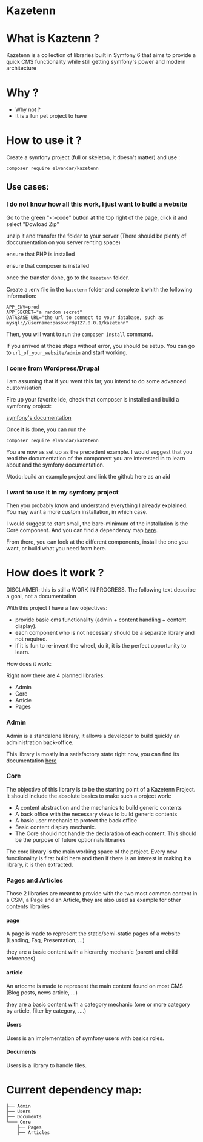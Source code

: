 # Kazetenn

# What is Kaztenn ?

Kazetenn is a collection of libraries built in Symfony 6 that aims to provide a quick CMS functionality while still
getting symfony's power and modern architecture

# Why ?
- Why not ?
- It is a fun pet project to have

# How to use it ?
Create a symfony project (full or skeleton, it doesn't matter) and use :

````shell
composer require elvandar/kazetenn
````

## Use cases:

### I do not know how all this work, I just want to build a website

Go to the green "<>code" button at the top right of the page, click it and select "Dowload Zip"

unzip it and transfer the folder to your server (There should be plenty of doccumentation on you server renting space)

ensure that PHP is installed

ensure that composer is installed

once the transfer done, go to the ``kazetenn`` folder.

Create a .env file in the ``kazetenn`` folder and complete it whith the following information:
````dotenv
APP_ENV=prod
APP_SECRET="a random secret"
DATABASE_URL="the url to connect to your database, such as mysql://username:password@127.0.0.1/kazetenn"
````

Then, you will want to run the ``composer install`` command.

If you arrived at those steps without error, you should be setup. You can go to ``url_of_your_website/admin`` and start
working.

### I come from Wordpress/Drupal

I am assuming that if you went this far, you intend to do some advanced customisation.

Fire up your favorite Ide, check that composer is installed and build a symfonny project:

[symfony's documentation](https://symfony.com/doc/current/getting_started/index.html)

Once it is done, you can run the

``composer require elvandar/kazetenn``

You are now as set up as the precedent example. I would suggest that you read the documentation of the component you are
interested in to learn about and the symfony documentation.

//todo: build an example project and link the github here as an aid

### I want to use it in my symfony project

Then you probably know and understand everything I already explained. You may want a more custom installation, in which
case.

I would suggest to start small, the bare-minimum  of the installation is the Core component. And you can find a dependency
map [here](Current%20dependency%20map).

From there, you can look at the different components, install the one you want, or build what you need from here.

# How does it work ?

DISCLAIMER: this is still a WORK IN PROGRESS. The following text describe a goal, not a documentation

With this project I have a few objectives:
- provide basic cms functionality (admin + content handling + content display).
- each component who is not necessary should be a separate library and not required.
- if it is fun to re-invent the wheel, do it, it is the perfect opportunity to learn.

How does it work:

Right now there are 4 planned libraries:
- Admin
- Core
- Article
- Pages

### Admin
Admin is a standalone library, it allows a developer to build quickly an administration back-office.

This library is mostly in a satisfactory state right now, you can find its documentation [here](src/Admin/README.md)

### Core
The objective of this library is to be the starting point of a Kazetenn Project. It should include the absolute basics
to make such a project work:

- A content abstraction and the mechanics to build generic contents
- A back office with the necessary views to build generic contents
- A basic user mechanic to protect the back office
- Basic content display mechanic.
- The Core should not handle the declaration of each content. This should be the purpose of future optionnals libraries

The core library is the main working space of the project. Every new functionality is first build here and then if there
is an interest in making it a library, it is then extracted.

### Pages and Articles
Those 2 libraries are meant to provide with the two most common content in a CSM, a Page and an Article, they are also
used as example for other contents libraries

#### page
A page is made to represent the static/semi-static pages of a website (Landing, Faq, Presentation, ...)

they are a basic content with a hierarchy mechanic (parent and child references)

#### article
An artocme is made to represent the main content found on most CMS (Blog posts, news article, ...)

they are a basic content with a category mechanic (one or more category by article, filter by category, ....)

#### Users

Users is an implementation of symfony users with basics roles.

#### Documents

Users is a library to handle files.

# Current dependency map:

````shell
├── Admin
├── Users
├── Documents
└─── Core
    ├── Pages
    ├── Articles
````

# 
